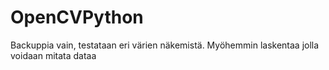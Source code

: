 # OpenCVPython

Backuppia vain, testataan eri värien näkemistä. Myöhemmin laskentaa jolla voidaan mitata dataa
